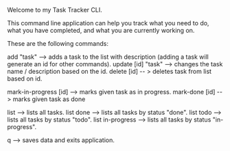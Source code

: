 Welcome to my Task Tracker CLI.

This command line application can help you track what you need to do, 
what you have completed, and what you are currently working on.

These are the following commands: 

add "task" --> adds a task to the list with description (adding a task will generate an id for other commands).
update [id] "task" --> changes the task name / description based on the id.
delete [id] -- > deletes task from list based on id.

mark-in-progress [id] --> marks given task as in progress.
mark-done [id] --> marks given task as done

list --> lists all tasks.
list done --> lists all tasks by status "done".
list todo --> lists all tasks by status "todo".
list in-progress --> lists all tasks by status "in-progress".

q --> saves data and exits application.
